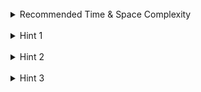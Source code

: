 <br>
<details class="hint-accordion">  
    <summary>Recommended Time & Space Complexity</summary>
    <p>
    You should aim for a solution as good or better than <code>O(V + E)</code> time and <code>O(V + E)</code> space, where <code>V</code> is the number vertices and <code>E</code> is the number of edges in the graph.
    </p>
</details>

<br>
<details class="hint-accordion">  
    <summary>Hint 1</summary>
    <p>
    Assume there are no edges initially, so we have <code>n</code> components, as there are that many nodes given. Now, we should add the given edges between the nodes. Can you think of an algorithm to add the edges between the nodes? Also, after adding an edge, how do you determine the number of components left?
    </p>
</details>

<br>
<details class="hint-accordion">  
    <summary>Hint 2</summary>
    <p>
    We can use the Union-Find (DSU) algorithm to add the given edges. For simplicity, we use Union-Find by size, where we merge the smaller component into the larger one. The Union-Find algorithm inserts the edge only between two nodes from different components. It does not add the edge if the nodes are from the same component. How do you find the number of components after adding the edges? For example, consider that nodes <code>0</code> and <code>1</code> are not connected, so there are initially two components. After adding an edge between these nodes, they become part of the same component, leaving us with one component.
    </p>
</details>

<br>
<details class="hint-accordion">  
    <summary>Hint 3</summary>
    <p>
    We create an object of the DSU and initialize the result variable <code>res = n</code>, which indicates that there are <code>n</code> components initially. We then iterate through the given edges. For each edge, we attempt to connect the nodes using the union function of the DSU. If the union is successful, we decrement <code>res</code>; otherwise, we continue. Finally, we return <code>res</code> as the number of components.
    </p>
</details>
